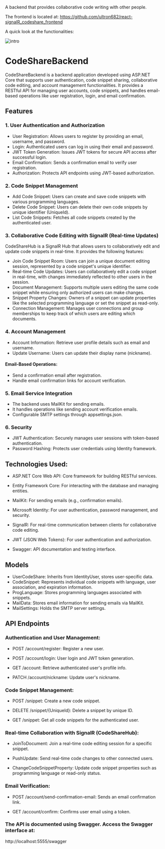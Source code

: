 A backend that provides collaborative code writing with other people. 

The frontend is located at: https://github.com/ultron682/react-signalR_codeshare_frontend

A quick look at the functionalities:

![intro](https://github.com/user-attachments/assets/dfd341d9-ebf8-4b43-a211-25e953620973)

# CodeShareBackend
CodeShareBackend is a backend application developed using ASP.NET Core that supports user authentication, code snippet sharing, collaborative code editing, and account management functionalities. It provides a RESTful API for managing user accounts, code snippets, and handles email-based operations like user registration, login, and email confirmation.

## Features

### 1. User Authentication and Authorization
- User Registration: Allows users to register by providing an email, username, and password.
- Login: Authenticated users can log in using their email and password.
- JWT Token Generation: Issues JWT tokens for secure API access after successful login.
- Email Confirmation: Sends a confirmation email to verify user registration.
- Authorization: Protects API endpoints using JWT-based authorization.

### 2. Code Snippet Management
- Add Code Snippet: Users can create and save code snippets with various programming languages.
- Delete Code Snippet: Users can delete their own code snippets by unique identifier (UniqueId).
- List Code Snippets: Fetches all code snippets created by the authenticated user.

### 3. Collaborative Code Editing with SignalR (Real-time Updates)
CodeShareHub is a SignalR Hub that allows users to collaboratively edit and update code snippets in real-time. It provides the following features:

- Join Code Snippet Room: Users can join a unique document editing session, represented by a code snippet's unique identifier.
- Real-time Code Updates: Users can collaboratively edit a code snippet in real-time, with changes immediately reflected to other users in the session.
- Document Management: Supports multiple users editing the same code snippet while ensuring only authorized users can make changes.
- Snippet Property Changes: Owners of a snippet can update properties like the selected programming language or set the snippet as read-only.
- Connection Management: Manages user connections and group memberships to keep track of which users are editing which documents.

### 4. Account Management
- Account Information: Retrieve user profile details such as email and username.
- Update Username: Users can update their display name (nickname).
#### Email-Based Operations:
- Send a confirmation email after registration.
- Handle email confirmation links for account verification.

### 5. Email Service Integration
- The backend uses MailKit for sending emails.
- It handles operations like sending account verification emails.
- Configurable SMTP settings through appsettings.json.

### 6. Security
- JWT Authentication: Securely manages user sessions with token-based authentication.
- Password Hashing: Protects user credentials using Identity framework.


## Technologies Used:
- ASP.NET Core Web API: Core framework for building RESTful services.

- Entity Framework Core: For interacting with the database and managing entities.

- MailKit: For sending emails (e.g., confirmation emails).

- Microsoft Identity: For user authentication, password management, and security.

- SignalR: For real-time communication between clients for collaborative code editing.

- JWT (JSON Web Tokens): For user authentication and authorization.

- Swagger: API documentation and testing interface.

## Models
- UserCodeShare: Inherits from IdentityUser, stores user-specific data.
- CodeSnippet: Represents individual code snippets with language, user association, and expiration information.
- ProgLanguage: Stores programming languages associated with snippets.
- MailData: Stores email information for sending emails via MailKit.
- MailSettings: Holds the SMTP server settings.

## API Endpoints

### Authentication and User Management:

- POST /account/register: Register a new user.

- POST /account/login: User login and JWT token generation.

- GET /account: Retrieve authenticated user's profile info.

- PATCH /account/nickname: Update user's nickname.

### Code Snippet Management:
- POST /snippet: Create a new code snippet.

- DELETE /snippet/{UniqueId}: Delete a snippet by unique ID.

- GET /snippet: Get all code snippets for the authenticated user.

### Real-time Collaboration with SignalR (CodeShareHub):
- JoinToDocument: Join a real-time code editing session for a specific snippet.

- PushUpdate: Send real-time code changes to other connected users.

- ChangeCodeSnippetProperty: Update code snippet properties such as programming language or read-only status.

### Email Verification:
- POST /account/send-confirmation-email: Sends an email confirmation link.

- GET /account/confirm: Confirms user email using a token.

### The API is documented using Swagger. Access the Swagger interface at:
http://localhost:5555/swagger
